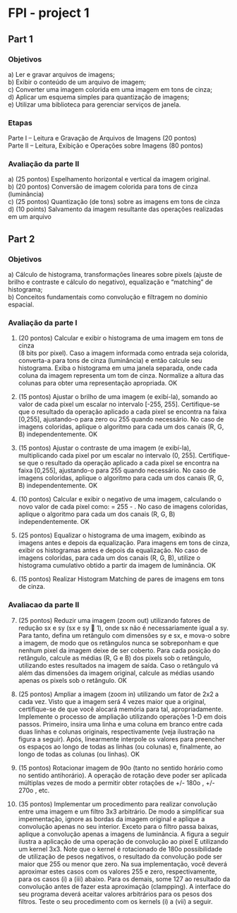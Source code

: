 # FPI - project 1

## Part 1
### Objetivos

a) Ler e gravar arquivos de imagens;<br/>
b) Exibir o conteúdo de um arquivo de imagem;<br/>
c) Converter uma imagem colorida em uma imagem em tons de cinza;<br/>
d) Aplicar um esquema simples para quantização de imagens;<br/>
e) Utilizar uma biblioteca para gerenciar serviços de janela.<br/>

### Etapas

Parte I – Leitura e Gravação de Arquivos de Imagens (20 pontos)<br/>
Parte II – Leitura, Exibição e Operações sobre Imagens (80 pontos)

### Avaliação da parte II

a) (25 pontos) Espelhamento horizontal e vertical da imagem original.<br/>
b) (20 pontos) Conversão de imagem colorida para tons de cinza (luminância)<br/>
c) (25 pontos) Quantização (de tons) sobre as imagens em tons de cinza<br/>
d) (10 points) Salvamento da imagem resultante das operações realizadas em um arquivo<br/>


## Part 2
### Objetivos

a) Cálculo de histograma, transformações lineares sobre pixels (ajuste de brilho e
contraste e cálculo do negativo), equalização e “matching” de histograma;<br/>
b) Conceitos fundamentais como convolução e filtragem no domínio espacial. 

### Avaliação da parte I

1) (20 pontos) Calcular e exibir o histograma de uma imagem em tons de cinza<br/> 
    (8 bits por pixel). Caso a imagem informada como entrada seja colorida, converta-a para tons de cinza
    (luminância) e então calcule seu histograma. Exiba o histograma em uma janela separada,
    onde cada coluna da imagem representa um tom de cinza. Normalize a altura das colunas
    para obter uma representação apropriada. OK

2) (15 pontos) Ajustar o brilho de uma imagem (e exibí-la), somando ao valor de cada pixel
    um escalar no intervalo [-255, 255]. Certifique-se que o resultado da operação aplicado a
    cada pixel se encontra na faixa [0,255], ajustando-o para zero ou 255 quando necessário. No
    caso de imagens coloridas, aplique o algoritmo para cada um dos canais (R, G, B)
    independentemente. OK

3) (15 pontos) Ajustar o contraste de uma imagem (e exibí-la), multiplicando cada pixel por
    um escalar no intervalo (0, 255]. Certifique-se que o resultado da operação aplicado a cada
    pixel se encontra na faixa [0,255], ajustando-o para 255 quando necessário. No caso de
    imagens coloridas, aplique o algoritmo para cada um dos canais (R, G, B)
    independentemente. OK

4) (10 pontos) Calcular e exibir o negativo de uma imagem, calculando o novo valor de cada
    pixel como: <novo valor> = 255 - <antigo valor>. No caso de imagens coloridas, aplique o
    algoritmo para cada um dos canais (R, G, B) independentemente. OK

5) (25 pontos) Equalizar o histograma de uma imagem, exibindo as imagens antes e depois
    da equalização. Para imagens em tons de cinza, exibir os histogramas antes e depois da
    equalização. No caso de imagens coloridas, para cada um dos canais (R, G, B), utilize o
    histograma cumulativo obtido a partir da imagem de luminância. OK 

6) (15 pontos) Realizar Histogram Matching de pares de imagens em tons de cinza. 


### Avaliacao da parte II

7) (25 pontos) Reduzir uma imagem (zoom out) utilizando fatores de redução sx e sy (sx e sy
     1), onde sx não é necessariamente igual a sy. Para tanto, defina um retângulo com
    dimensões sy e sx, e mova-o sobre a imagem, de modo que os retângulos nunca se
    sobreponham e que nenhum pixel da imagem deixe de ser coberto. Para cada posição do
    retângulo, calcule as médias (R, G e B) dos pixels sob o retângulo, utilizando estes resultados
    na imagem de saída. Caso o retângulo vá além das dimensões da imagem original, calcule as
    médias usando apenas os pixels sob o retângulo. OK

8) (25 pontos) Ampliar a imagem (zoom in) utilizando um fator de 2x2 a cada vez. Visto que
    a imagem será 4 vezes maior que a original, certifique-se de que você alocará memória para
    tal, apropriadamente. Implemente o processo de ampliação utilizando operações 1-D em dois
    passos. Primeiro, insira uma linha e uma coluna em branco entre cada duas linhas e colunas
    originais, respectivamente (veja ilustração na figura a seguir). Após, linearmente interpole os
    valores para preencher os espaços ao longo de todas as linhas (ou colunas) e, finalmente, ao
    longo de todas as colunas (ou linhas). OK

9) (15 pontos) Rotacionar imagem de 90o
    (tanto no sentido horário como no sentido antihorário). A operação de rotação deve poder ser aplicada múltiplas vezes de modo a permitir
    obter rotações de +/- 180o
    , +/- 270o
    , etc.
    
10) (35 pontos) Implementar um procedimento para realizar convolução entre uma imagem
    e um filtro 3x3 arbitrário. De modo a simplificar sua impementação, ignore as bordas da
    imagem original e aplique a convolução apenas no seu interior. Exceto para o filtro passa
    baixas, aplique a convolução apenas a imagens de luminância. A figura a seguir ilustra a
    aplicação de uma operação de convolução ao pixel E utilizando um kernel 3x3. Note que o
    kernel é rotacionado de 180o
    possibilidade de utilização de pesos negativos, o resultado da convolução pode ser maior que
    255 ou menor que zero. Na sua implementação, você deverá aproximar estes casos com os
    valores 255 e zero, respectivamente, para os casos (i) a (iii) abaixo. Para os demais, some
    127 ao resultado da convolução antes de fazer esta aproximação (clampping). A interface do
    seu programa deverá aceitar valores arbitrários para os pesos dos filtros. Teste o seu
    procedimento com os kernels (i) a (vii) a seguir. 
